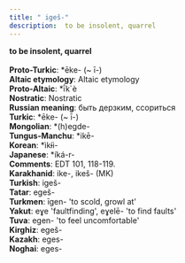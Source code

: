 ```yaml
---
title: " igeš-"
description:  to be insolent, quarrel
---
```

<p data-pagefind-weight="0.5">
<strong> to be insolent, quarrel</strong><br><br>
<strong>Proto-Turkic</strong>:  *ēke- (~ ī-)<br>
<strong>Altaic etymology</strong>:  Altaic etymology<br>
<strong> Proto-Altaic</strong>:  *ī́k`è<br>
<strong>Nostratic</strong>:  Nostratic<br>
<strong>Russian meaning</strong>:  быть дерзким, ссориться<br>
<strong>Turkic</strong>:  *ēke- (~ ī-)<br>
<strong>Mongolian</strong>:  *(h)egde-<br>
<strong>Tungus-Manchu</strong>:  *ikē-<br>
<strong>Korean</strong>:  *ìkɨ́i-<br>
<strong>Japanese</strong>:  *íká-r-<br>
<strong>Comments</strong>:  EDT 101, 118-119.<br>
<strong>Karakhanid</strong>:  ike-, ikeš- (MK)<br>
<strong>Turkish</strong>:  igeš-<br>
<strong>Tatar</strong>:  egeš-<br>
<strong>Turkmen</strong>:  īgen- 'to scold, growl at'<br>
<strong>Yakut</strong>:  eɣe 'faultfinding', eɣelē- 'to find faults'<br>
<strong>Tuva</strong>:  egen- 'to feel uncomfortable'<br>
<strong>Kirghiz</strong>:  egeš-<br>
<strong>Kazakh</strong>:  eges-<br>
<strong>Noghai</strong>:  eges-<br>

</p>
